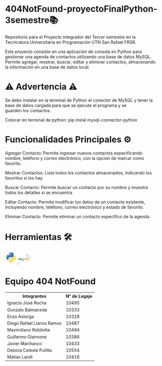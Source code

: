 # 404NotFound-proyectoFinalPython-3semestre📚

Repositorio para el Proyecto Integrador del Tercer semestre en la Tecnicatura Universitaria en Programación UTN San Rafael FRSR.

Este proyecto consiste en una aplicación de consola en Python para gestionar una agenda de contactos utilizando una base de datos MySQL. Permite agregar, mostrar, buscar, editar y eliminar contactos, almacenando la información en una base de datos local.

# ⚠ Advertencia ⚠

Se debe instalar en la terminal de Python el conector de MySQL y tener la base de datos cargada para que se ejecute el programa y se guarden los contactos.

Colocar en terminal de python: pip instal mysql-connector-python

# Funcionalidades Principales  ⚙ 

Agregar Contacto: Permite ingresar nuevos contactos especificando nombre, teléfono y correo electrónico, con la opción de marcar como favorito.

Mostrar Contactos: Lista todos los contactos almacenados, indicando los favoritos si los hay.

Buscar Contacto: Permite buscar un contacto por su nombre y muestra todos los detalles si se encuentra.

Editar Contacto: Permite modificar los datos de un contacto existente, incluyendo nombre, teléfono, correo electrónico y estado de favorito.

Eliminar Contacto: Permite eliminar un contacto específico de la agenda.

# Herramientas 🛠
<p align="left">
    <a href="https://www.python.org" target="_blank" rel="noreferrer">
        <img src="https://raw.githubusercontent.com/devicons/devicon/master/icons/python/python-original.svg" alt="python" width="40" height="40"/>
    </a>
    <a href="https://www.mysql.com/" target="_blank" rel="noreferrer">
        <img src="https://raw.githubusercontent.com/devicons/devicon/master/icons/mysql/mysql-original-wordmark.svg" alt="mysql" width="40" height="40"/>
    </a>
</p>


# Equipo 404 NotFound
<table>
  <tr>
    <th>Integrantes</th>
    <th>N° de Legajo</th>
  </tr>
  <tr>
    <td>Ignacio José Rocha</td>
    <td>10495</td>
  </tr>
  <tr>
    <td>Gonzalo Balmaceda</td>
    <td>10333</td>
  </tr>
  <tr>
    <td>Enzo Astorga</td>
    <td>10328</td>
  </tr>
  <tr>
    <td>Diego Rafael Llanos Ramos</td>
    <td>10487</td>
  </tr>
  <tr>
    <td>Maximiliano Robilotta</td>
    <td>10494</td>
  </tr>
  <tr>
    <td>Guillermo Giannone</td>
    <td>10386</td>
  </tr>
  <tr>
    <td>Javier Mariñanco</td>
    <td>10433</td>
  </tr>
  <tr>
    <td>Debora Celeste Pulitta</td>
    <td>10554</td>
  </tr>
  <tr>
    <td>Matías Landi</td>
    <td>10416</td>
  </tr>
</table>
